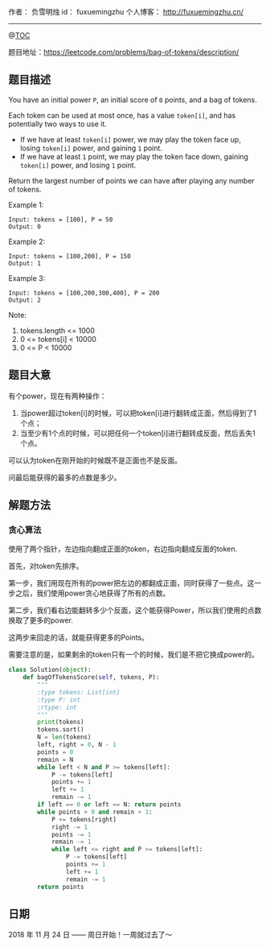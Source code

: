 作者： 负雪明烛
id：	fuxuemingzhu
个人博客：	http://fuxuemingzhu.cn/

---
@[TOC](目录)


题目地址：https://leetcode.com/problems/bag-of-tokens/description/


## 题目描述

You have an initial power ``P``, an initial score of ``0`` points, and a bag of tokens.

Each token can be used at most once, has a value ``token[i]``, and has potentially two ways to use it.

- If we have at least ``token[i]`` power, we may play the token face up, losing ``token[i]`` power, and gaining ``1`` point.
- If we have at least ``1`` point, we may play the token face down, gaining ``token[i]`` power, and losing ``1`` point.

Return the largest number of points we can have after playing any number of tokens.

 

Example 1:

    Input: tokens = [100], P = 50
    Output: 0

Example 2:

    Input: tokens = [100,200], P = 150
    Output: 1

Example 3:

    Input: tokens = [100,200,300,400], P = 200
    Output: 2
 

Note:

1. tokens.length <= 1000
1. 0 <= tokens[i] < 10000
1. 0 <= P < 10000
 

## 题目大意

有个power，现在有两种操作：

1. 当power超过token[i]的时候，可以把token[i]进行翻转成正面，然后得到了1个点；
2. 当至少有1个点的时候，可以把任何一个token[i]进行翻转成反面，然后丢失1个点。

可以认为token在刚开始的时候既不是正面也不是反面。

问最后能获得的最多的点数是多少。

## 解题方法



### 贪心算法

使用了两个指针，左边指向翻成正面的token，右边指向翻成反面的token.

首先，对token先排序。

第一步，我们用现在所有的power把左边的都翻成正面，同时获得了一些点。这一步之后，我们使用power贪心地获得了所有的点数。

第二步，我们看右边能翻转多少个反面，这个能获得Power，所以我们使用的点数换取了更多的power.

这两步来回走的话，就能获得更多的Points。

需要注意的是，如果剩余的token只有一个的时候，我们是不把它换成power的。

```python
class Solution(object):
    def bagOfTokensScore(self, tokens, P):
        """
        :type tokens: List[int]
        :type P: int
        :rtype: int
        """
        print(tokens)
        tokens.sort()
        N = len(tokens)
        left, right = 0, N - 1
        points = 0
        remain = N
        while left < N and P >= tokens[left]:
            P -= tokens[left]
            points += 1
            left += 1
            remain -= 1
        if left == 0 or left == N: return points
        while points > 0 and remain > 1:
            P += tokens[right]
            right -= 1
            points -= 1
            remain -= 1
            while left <= right and P >= tokens[left]:
                P -= tokens[left]
                points += 1
                left += 1
                remain -= 1
        return points
```


## 日期

2018 年 11 月 24 日 —— 周日开始！一周就过去了～


  [1]: http://zxi.mytechroad.com/blog/dynamic-programming/leetcode-730-count-different-palindromic-subsequences/
